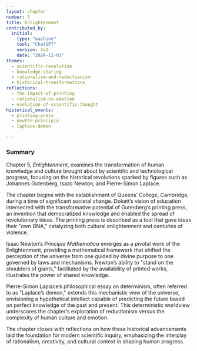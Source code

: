 ```yaml
---
layout: chapter
number: 5
title: Enlightenment
contributed_by:
  initial:
    type: "machine"
    tool: "ChatGPT"
    version: 4o1
    date: "2024-12-01"
themes:
  - scientific-revolution
  - knowledge-sharing
  - rationalism-and-reductionism
  - historical-transformations
reflections:
  - the-impact-of-printing
  - rationalism-vs-emotion
  - evolution-of-scientific-thought
historical_events:
  - printing-press
  - newton-principia
  - laplace-demon

---
```


### Summary

Chapter 5, *Enlightenment*, examines the transformation of human knowledge and culture brought about by scientific and technological progress, focusing on the historical revolutions sparked by figures such as Johannes Gutenberg, Isaac Newton, and Pierre-Simon Laplace.

The chapter begins with the establishment of Queens’ College, Cambridge, during a time of significant societal change. Dokett’s vision of education intersected with the transformative potential of Gutenberg’s printing press, an invention that democratized knowledge and enabled the spread of revolutionary ideas. The printing press is described as a tool that gave ideas their "own DNA," catalyzing both cultural enlightenment and centuries of violence.

Isaac Newton’s *Principia Mathematica* emerges as a pivotal work of the Enlightenment, providing a mathematical framework that shifted the perception of the universe from one guided by divine purpose to one governed by laws and mechanisms. Newton’s ability to "stand on the shoulders of giants," facilitated by the availability of printed works, illustrates the power of shared knowledge.

Pierre-Simon Laplace’s philosophical essay on determinism, often referred to as "Laplace’s demon," extends this mechanistic view of the universe, envisioning a hypothetical intellect capable of predicting the future based on perfect knowledge of the past and present. This deterministic worldview underscores the chapter’s exploration of reductionism versus the complexity of human culture and emotion.

The chapter closes with reflections on how these historical advancements laid the foundation for modern scientific inquiry, emphasizing the interplay of rationalism, creativity, and cultural context in shaping human progress.

